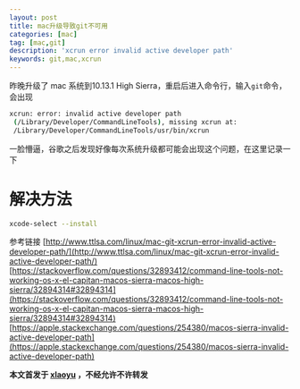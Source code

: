```yaml
---
layout: post
title: mac升级导致git不可用
categories: [mac]
tag: [mac,git]
description: 'xcrun error invalid active developer path'
keywords: git,mac,xcrun
---
```



昨晚升级了 mac 系统到10.13.1 High Sierra，重启后进入命令行，输入`git`命令，会出现
```bash
xcrun: error: invalid active developer path
 (/Library/Developer/CommandLineTools), missing xcrun at:
 /Library/Developer/CommandLineTools/usr/bin/xcrun
```
一脸懵逼，谷歌之后发现好像每次系统升级都可能会出现这个问题，在这里记录一下

# 解决方法
```bash
xcode-select --install
```

参考链接
[http://www.ttlsa.com/linux/mac-git-xcrun-error-invalid-active-developer-path/](http://www.ttlsa.com/linux/mac-git-xcrun-error-invalid-active-developer-path/)
[https://stackoverflow.com/questions/32893412/command-line-tools-not-working-os-x-el-capitan-macos-sierra-macos-high-sierra/32894314#32894314](https://stackoverflow.com/questions/32893412/command-line-tools-not-working-os-x-el-capitan-macos-sierra-macos-high-sierra/32894314#32894314)
[https://apple.stackexchange.com/questions/254380/macos-sierra-invalid-active-developer-path](https://apple.stackexchange.com/questions/254380/macos-sierra-invalid-active-developer-path)

**本文首发于 [xlaoyu](www.xlaoyu.info) ，不经允许不许转发**
